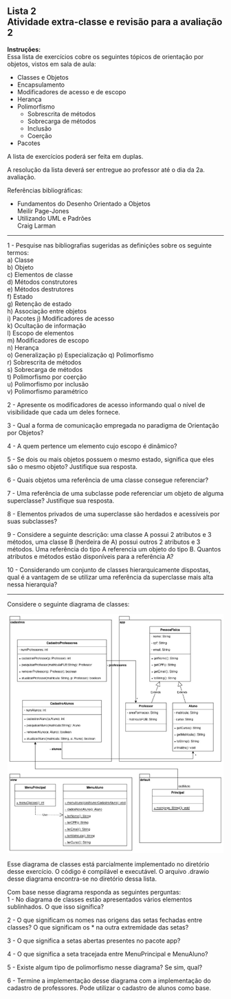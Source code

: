 Lista 2  
Atividade extra-classe e revisão para a avaliação 2
---

**Instruções:**  
Essa lista de exercícios cobre os seguintes tópicos de orientação por objetos,
vistos em sala de aula:  
  - Classes e Objetos 
  - Encapsulamento
  - Modificadores de acesso e de escopo
  - Herança
  - Polimorfismo
    - Sobrescrita de métodos
    - Sobrecarga de métodos
    - Inclusão
    - Coerção
  - Pacotes  

A lista de exercícios poderá ser feita em duplas. 

A resolução da lista deverá ser entregue ao professor até o dia da 2a.
avaliação. 

Referências bibliográficas: 
- Fundamentos do Desenho Orientado a Objetos  
  Meilir Page-Jones
- Utilizando UML e Padrões  
  Craig Larman

--- 

1 - Pesquise nas bibliografias sugeridas as definições sobre os seguinte termos:  
  a) Classe  
  b) Objeto  
  c) Elementos de classe  
  d) Métodos construtores  
  e) Métodos destrutores  
  f) Estado  
  g) Retenção de estado  
  h) Associação entre objetos  
  i) Pacotes
  j) Modificadores de acesso  
  k) Ocultação de informação  
  l) Escopo de elementos  
  m) Modificadores de escopo  
  n) Herança  
  o) Generalização
  p) Especialização
  q) Polimorfismo  
  r) Sobrescrita de métodos  
  s) Sobrecarga de métodos  
  t) Polimorfismo por coerção  
  u) Polimorfismo por inclusão  
  v) Polimorfismo paramétrico 

2 - Apresente os modificadores de acesso informando qual o nível de visibilidade
que cada um deles fornece. 

3 - Qual a forma de comunicação empregada no paradigma de Orientação por
Objetos?

4 - A quem pertence um elemento cujo escopo é dinâmico?  

5 - Se dois ou mais objetos possuem o mesmo estado, significa que eles são o
mesmo objeto? Justifique sua resposta. 

6 - Quais objetos uma referência de uma classe consegue referenciar? 

7 - Uma referência de uma subclasse pode referenciar um objeto de alguma
superclasse? Justifique sua resposta.

8 - Elementos privados de uma superclasse são herdados e acessíveis por suas
subclasses?  

9 - Considere a seguinte descrição: uma classe A possui 2 atributos e 3 métodos,
uma classe B (herdeira de A) possui outros 2 atributos e 3 métodos. Uma
referência do tipo A referencia um objeto do tipo B. Quantos atributos e métodos
estão disponíveis para a referência A? 

10 - Considerando um conjunto de classes hierarquicamente dispostas, qual é a
vantagem de se utilizar uma referência da superclasse mais alta nessa
hierarquia?

--- 

Considere o seguinte diagrama de classes: 

![Diagrama de classes](polimorfismoParametrico.jpg)

Esse diagrama de classes está parcialmente implementado no diretório desse
exercício. O código é compilável e executável. O arquivo .drawio desse diagrama
encontra-se no diretório dessa lista.  

Com base nesse diagrama responda as seguintes perguntas:  
1 - No diagrama de classes estão apresentados vários elementos sublinhados. O
que isso significa?  

2 - O que significam os nomes nas origens das setas fechadas entre classes? O
que significam os * na outra extremidade das setas? 

3 - O que significa a setas abertas presentes no pacote app? 

4 - O que significa a seta tracejada entre MenuPrincipal e MenuAluno? 

5 - Existe algum tipo de polimorfismo nesse diagrama? Se sim, qual? 

6 - Termine a implementação desse diagrama com a implementação do cadastro de
professores. Pode utilizar o cadastro de alunos como base. 
